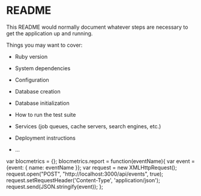 # README

This README would normally document whatever steps are necessary to get the
application up and running.

Things you may want to cover:

* Ruby version

* System dependencies

* Configuration

* Database creation

* Database initialization

* How to run the test suite

* Services (job queues, cache servers, search engines, etc.)

* Deployment instructions

* ...

var blocmetrics = {};
  blocmetrics.report = function(eventName){
    var event = {event: { name: eventName }};
    var request = new XMLHttpRequest();
    request.open("POST", "http://localhost:3000/api/events", true);
    request.setRequestHeader('Content-Type', 'application/json');
    request.send(JSON.stringify(event));
  };
